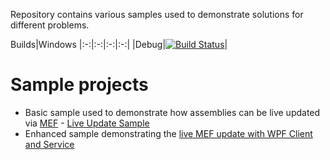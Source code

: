 Repository contains various samples used to demonstrate solutions for different problems.

Builds|Windows
|:-:|:-:|:-:|:-:|
|Debug|[![Build Status](http://github-jenkins.cloudapp.net/job/artiso-samples/badge/icon)](http://github-jenkins.cloudapp.net/job/artiso-samples/)|
# Sample projects
* Basic sample used to demonstrate how assemblies can be live updated via [MEF](https://msdn.microsoft.com/en-us/library/dd460648) - [Live Update Sample](https://github.com/artiso-solutions/samples/tree/master/MEFLiveUpdateExample)
* Enhanced sample demonstrating the [live MEF update with WPF Client and Service](https://github.com/artiso-solutions/samples/tree/master/LiveUpdate)
